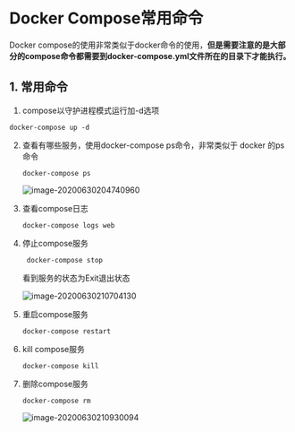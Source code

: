 # Docker Compose常用命令

Docker compose的使用非常类似于docker命令的使用，**但是需要注意的是大部分的compose命令都需要到docker-compose.yml文件所在的目录下才能执行。**

## 1. 常用命令

1. compose以守护进程模式运行加-d选项

```
docker-compose up -d
```

2. 查看有哪些服务，使用docker-compose ps命令，非常类似于 docker 的ps命令

   ```
   docker-compose ps
   ```

   ![image-20200630204740960](https://zszblog.oss-cn-beijing.aliyuncs.com/zszblog/blogimage-master/img/image-20200630204740960.png)

3. 查看compose日志

   ```
   docker-compose logs web
   ```

4. 停止compose服务

   ```
    docker-compose stop
   ```

   看到服务的状态为Exit退出状态

   ![image-20200630210704130](https://zszblog.oss-cn-beijing.aliyuncs.com/zszblog/blogimage-master/img/image-20200630210704130.png)

5. 重启compose服务

   ```
   docker-compose restart
   ```

6. kill compose服务

   ```
   docker-compose kill
   ```

7. 删除compose服务

   ```
   docker-compose rm
   ```

   ![image-20200630210930094](https://zszblog.oss-cn-beijing.aliyuncs.com/zszblog/blogimage-master/img/image-20200630210930094.png)
